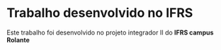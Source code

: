 # Trabalho desenvolvido no IFRS
Este trabalho foi desenvolvido no projeto integrador II do <b>IFRS campus Rolante<b>
